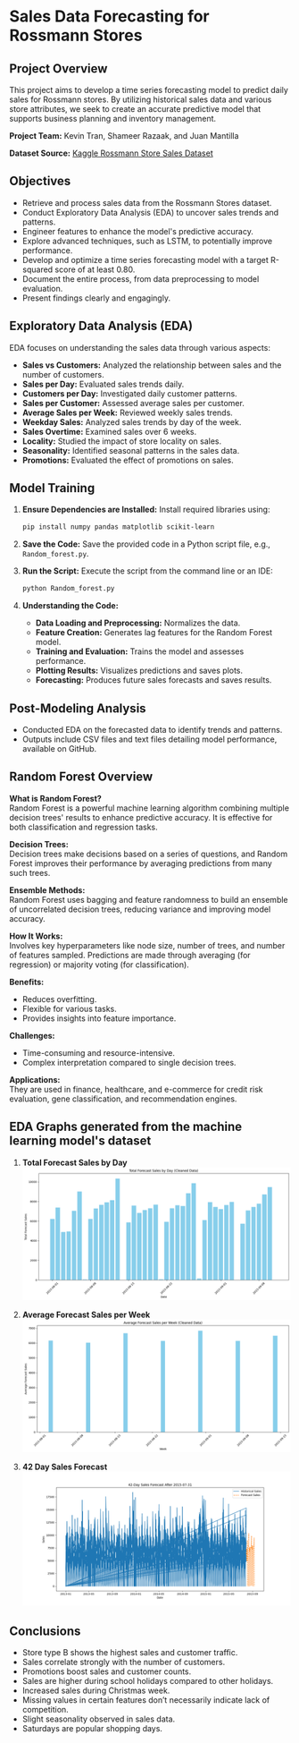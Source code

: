 # Sales Data Forecasting for Rossmann Stores

## Project Overview

This project aims to develop a time series forecasting model to predict daily sales for Rossmann stores. By utilizing historical sales data and various store attributes, we seek to create an accurate predictive model that supports business planning and inventory management.

**Project Team:** Kevin Tran, Shameer Razaak, and Juan Mantilla

**Dataset Source:** [Kaggle Rossmann Store Sales Dataset](https://www.kaggle.com/c/rossmann-store-sales/data)

## Objectives

- Retrieve and process sales data from the Rossmann Stores dataset.
- Conduct Exploratory Data Analysis (EDA) to uncover sales trends and patterns.
- Engineer features to enhance the model's predictive accuracy.
- Explore advanced techniques, such as LSTM, to potentially improve performance.
- Develop and optimize a time series forecasting model with a target R-squared score of at least 0.80.
- Document the entire process, from data preprocessing to model evaluation.
- Present findings clearly and engagingly.

## Exploratory Data Analysis (EDA)

EDA focuses on understanding the sales data through various aspects:

- **Sales vs Customers:** Analyzed the relationship between sales and the number of customers.
- **Sales per Day:** Evaluated sales trends daily.
- **Customers per Day:** Investigated daily customer patterns.
- **Sales per Customer:** Assessed average sales per customer.
- **Average Sales per Week:** Reviewed weekly sales trends.
- **Weekday Sales:** Analyzed sales trends by day of the week.
- **Sales Overtime:** Examined sales over 6 weeks.
- **Locality:** Studied the impact of store locality on sales.
- **Seasonality:** Identified seasonal patterns in the sales data.
- **Promotions:** Evaluated the effect of promotions on sales.

## Model Training

1. **Ensure Dependencies are Installed:**
   Install required libraries using:
   ```bash
   pip install numpy pandas matplotlib scikit-learn
   ```

2. **Save the Code:**
   Save the provided code in a Python script file, e.g., `Random_forest.py`.

3. **Run the Script:**
   Execute the script from the command line or an IDE:
   ```bash
   python Random_forest.py
   ```

4. **Understanding the Code:**
   - **Data Loading and Preprocessing:** Normalizes the data.
   - **Feature Creation:** Generates lag features for the Random Forest model.
   - **Training and Evaluation:** Trains the model and assesses performance.
   - **Plotting Results:** Visualizes predictions and saves plots.
   - **Forecasting:** Produces future sales forecasts and saves results.

## Post-Modeling Analysis

- Conducted EDA on the forecasted data to identify trends and patterns.
- Outputs include CSV files and text files detailing model performance, available on GitHub.

## Random Forest Overview

**What is Random Forest?**  
Random Forest is a powerful machine learning algorithm combining multiple decision trees' results to enhance predictive accuracy. It is effective for both classification and regression tasks.

**Decision Trees:**  
Decision trees make decisions based on a series of questions, and Random Forest improves their performance by averaging predictions from many such trees.

**Ensemble Methods:**  
Random Forest uses bagging and feature randomness to build an ensemble of uncorrelated decision trees, reducing variance and improving model accuracy.

**How It Works:**  
Involves key hyperparameters like node size, number of trees, and number of features sampled. Predictions are made through averaging (for regression) or majority voting (for classification).

**Benefits:**  
- Reduces overfitting.
- Flexible for various tasks.
- Provides insights into feature importance.

**Challenges:**  
- Time-consuming and resource-intensive.
- Complex interpretation compared to single decision trees.

**Applications:**  
They are used in finance, healthcare, and e-commerce for credit risk evaluation, gene classification, and recommendation engines.

## EDA Graphs generated from the machine learning model's dataset

1. **Total Forecast Sales by Day**  
   ![Total Forecast Sales by Day](images/sc14.png)
   
2. **Average Forecast Sales per Week**  
   ![Average Forecast Sales per Week](images/sc13.png)
   
3. **42 Day Sales Forecast**  
   ![42 Day Sales Forecast](images/sc15.png)

## Conclusions

- Store type B shows the highest sales and customer traffic.
- Sales correlate strongly with the number of customers.
- Promotions boost sales and customer counts.
- Sales are higher during school holidays compared to other holidays.
- Increased sales during Christmas week.
- Missing values in certain features don’t necessarily indicate lack of competition.
- Slight seasonality observed in sales data.
- Saturdays are popular shopping days.
